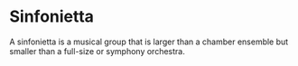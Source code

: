 # Sinfonietta
A sinfonietta is a musical group that is larger than a chamber ensemble but smaller than a full-size or symphony orchestra.
